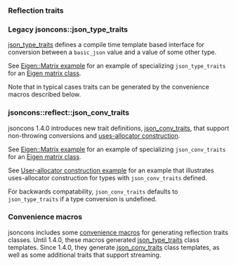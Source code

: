 ### Reflection traits

### Legacy jsoncons::json_type_traits

[json_type_traits](json_type_traits/json_type_traits.md) defines a compile time template based interface for conversion between a `basic_json` value
and a value of some other type. 

See [Eigen::Matrix example](json_type_traits/Eigen-Matrix-example.md) for an example of specializing `json_type_traits` for an [Eigen matrix class](https://eigen.tuxfamily.org/dox-devel/group__TutorialMatrixClass.html).

Note that in typical cases traits can be generated by the convenience macros described below.

### jsoncons::reflect::json_conv_traits

jsoncons 1.4.0 introduces new trait definitions, [json_conv_traits](reflect/json_conv_traits.md), that support
non-throwing conversions and [uses-allocator construction](https://en.cppreference.com/w/cpp/memory/uses_allocator.html). 

See [Eigen::Matrix example](reflect/Eigen-Matrix-example.md) for an example of specializing `json_conv_traits` for an [Eigen matrix class](https://eigen.tuxfamily.org/dox-devel/group__TutorialMatrixClass.html).

See [User-allocator construction example](reflect/uses-allocator-construction-example.md) for an example that illustrates uses-allocator construction for types with `json_conv_traits` defined. 

For backwards compatability, `json_conv_traits` defaults to `json_type_traits` if a type conversion is undefined.  

### Convenience macros

jsoncons includes some [convenience macros](reflect/reflect-traits-gen.md) for generating reflection traits classes.
Until 1.4.0, these macros generated [json_type_traits](json_type_traits/json_type_traits.md) class templates. Since 1.4.0, they
generate [json_conv_traits](reflect/json_conv_traits.md) class templates, as well as some additional traits that support streaming.



